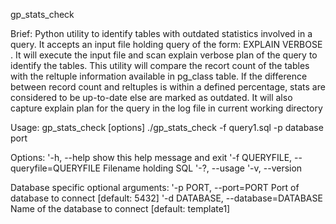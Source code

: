gp_stats_check

Brief: Python utility to identify tables with outdated statistics involved in a query. It accepts an input file holding query of the form: EXPLAIN VERBOSE . It will execute the input file and scan explain verbose plan of the query to identify the tables. This utility will compare the recort count of the tables with the reltuple information available in pg_class table. If the difference between record count and reltuples is within a defined percentage, stats are considered to be up-to-date else are marked as outdated. It will also capture explain plan for the query in the log file in current working directory

Usage: gp_stats_check [options] ./gp_stats_check -f query1.sql -p database port

Options: 
'-h, --help                               show this help message and exit 
'-f QUERYFILE, --queryfile=QUERYFILE      Filename holding SQL 
'-?, --usage 
'-v, --version 

Database specific optional arguments: 
'-p PORT, --port=PORT                     Port of database to connect [default: 5432] 
'-d DATABASE, --database=DATABASE         Name of the database to connect [default: template1]
